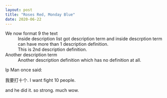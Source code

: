 ```yaml
---
layout: post
title: "Roses Red, Monday Blue"
date: 2020-06-22
---
```


<dl>
    <dt>We now format 9 the text</dt>
        <dd>Inside description list got description term and inside descrption term can have more than 1 description definition.<dd>
        <dd>This is 2nd description definition.</dd>
    <dt>Another description term</dt>
        <dd>Another description definition which has no definition at all.</dd>
</dl>

<P>Ip Man once said:</p>
<p>我要打十个. I want fight 10 people.</p>
<p>and he did it. so strong. much wow.</P>